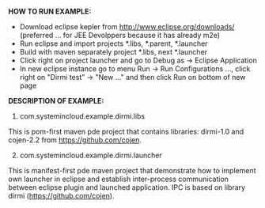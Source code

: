 <b>HOW TO RUN EXAMPLE:</b>
 * Download eclipse kepler from http://www.eclipse.org/downloads/ (preferred ... for JEE Devolppers because it has already m2e)
 * Run eclipse and import projects *.libs, *.parent, *.launcher
 * Build with maven separately project *.libs, next *.launcher
 * Click right on project launcher and go to Debug as -> Eclipse Application
 * In new eclipse instance go to menu Run -> Run Configurations ..., click right on "Dirmi test" -> "New ..." and then click Run on bottom of new page

<b>DESCRIPTION OF EXAMPLE:</b>

 1) com.systemincloud.example.dirmi.libs
 
 This is pom-first maven pde project that contains libraries: dirmi-1.0 and cojen-2.2 from https://github.com/cojen.
 
 2) com.systemincloud.example.dirmi.launcher

This is manifest-first pde maven project that demonstrate how to implement own launcher in eclipse and establish inter-process communication between eclipse plugin and launched application. IPC is based on library dirmi (https://github.com/cojen).
